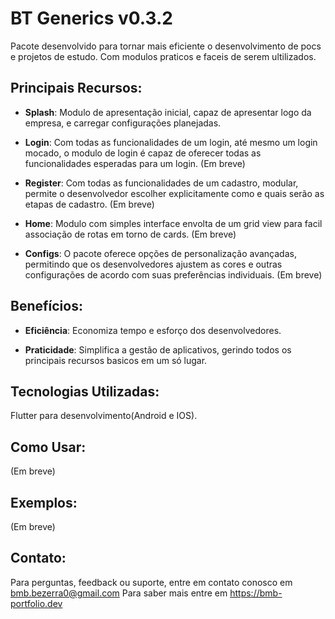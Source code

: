 # BT Generics v0.3.2

Pacote desenvolvido para tornar mais eficiente o desenvolvimento de pocs e projetos de estudo.
Com modulos praticos e faceis de serem ultilizados.

## Principais Recursos:

- **Splash**: Modulo de apresentação inicial, 
capaz de apresentar logo da empresa, e carregar configurações planejadas.

- **Login**: Com todas as funcionalidades de um login, até mesmo um login mocado,
o modulo de login é capaz de oferecer todas as funcionalidades esperadas para um login. (Em breve)

- **Register**: Com todas as funcionalidades de um cadastro, modular,
permite o desenvolvedor escolher explicitamente como e quais serão as etapas de cadastro. (Em breve)

- **Home**: Modulo com simples interface envolta de um grid view para facil associação de rotas em torno de cards. (Em breve)

- **Configs**: O pacote oferece opções de personalização avançadas,
permitindo que os desenvolvedores ajustem as cores e outras configurações de acordo com suas preferências individuais. (Em breve)

## Benefícios:

- **Eficiência**: Economiza tempo e esforço dos desenvolvedores.

- **Praticidade**: Simplifica a gestão de aplicativos, gerindo todos os principais recursos basicos em um só lugar.

## Tecnologias Utilizadas:
Flutter para desenvolvimento(Android e IOS).

## Como Usar:

(Em breve)

## Exemplos:

(Em breve)

## Contato:

Para perguntas, feedback ou suporte, entre em contato conosco em bmb.bezerra0@gmail.com
Para saber mais entre em https://bmb-portfolio.dev
